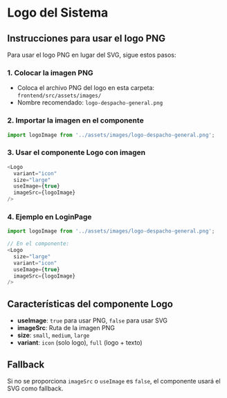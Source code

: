 # Logo del Sistema

## Instrucciones para usar el logo PNG

Para usar el logo PNG en lugar del SVG, sigue estos pasos:

### 1. Colocar la imagen PNG
- Coloca el archivo PNG del logo en esta carpeta: `frontend/src/assets/images/`
- Nombre recomendado: `logo-despacho-general.png`

### 2. Importar la imagen en el componente
```javascript
import logoImage from '../assets/images/logo-despacho-general.png';
```

### 3. Usar el componente Logo con imagen
```javascript
<Logo 
  variant="icon" 
  size="large" 
  useImage={true} 
  imageSrc={logoImage} 
/>
```

### 4. Ejemplo en LoginPage
```javascript
import logoImage from '../assets/images/logo-despacho-general.png';

// En el componente:
<Logo 
  size="large" 
  variant="icon" 
  useImage={true} 
  imageSrc={logoImage} 
/>
```

## Características del componente Logo

- **useImage**: `true` para usar PNG, `false` para usar SVG
- **imageSrc**: Ruta de la imagen PNG
- **size**: `small`, `medium`, `large`
- **variant**: `icon` (solo logo), `full` (logo + texto)

## Fallback
Si no se proporciona `imageSrc` o `useImage` es `false`, el componente usará el SVG como fallback.
